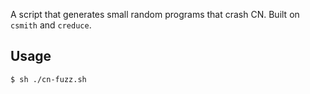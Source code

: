 A script that generates small random programs that crash CN. Built on `csmith`
and `creduce`.

## Usage

```
$ sh ./cn-fuzz.sh
``` 